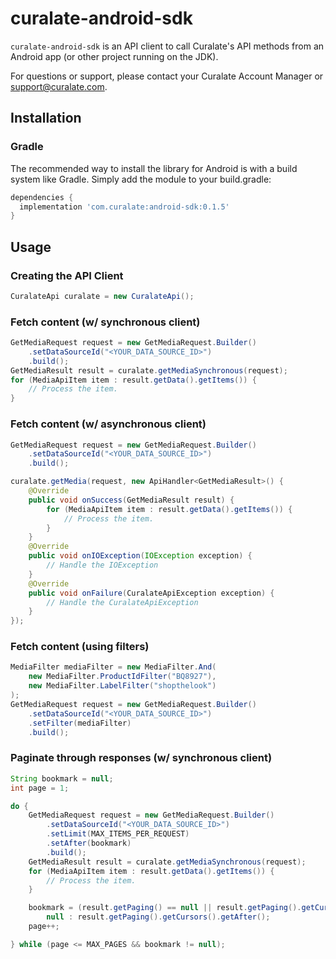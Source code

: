 # curalate-android-sdk

`curalate-android-sdk` is an API client to call Curalate's API methods from an Android app (or other project running on the JDK).

For questions or support, please contact your Curalate Account Manager or support@curalate.com.

## Installation

### Gradle

The recommended way to install the library for Android is with a build system like Gradle. Simply add the module to your build.gradle:

```groovy
dependencies {
  implementation 'com.curalate:android-sdk:0.1.5'
}
```

## Usage

### Creating the API Client

```java
CuralateApi curalate = new CuralateApi();
```

### Fetch content (w/ synchronous client)
```java
GetMediaRequest request = new GetMediaRequest.Builder()
    .setDataSourceId("<YOUR_DATA_SOURCE_ID>")
    .build();
GetMediaResult result = curalate.getMediaSynchronous(request);
for (MediaApiItem item : result.getData().getItems()) {
    // Process the item.
}
```

### Fetch content (w/ asynchronous client)
```java
GetMediaRequest request = new GetMediaRequest.Builder()
    .setDataSourceId("<YOUR_DATA_SOURCE_ID>")
    .build();

curalate.getMedia(request, new ApiHandler<GetMediaResult>() {
    @Override
    public void onSuccess(GetMediaResult result) {
        for (MediaApiItem item : result.getData().getItems()) {
            // Process the item.
        }
    }
    @Override
    public void onIOException(IOException exception) {
        // Handle the IOException
    }
    @Override
    public void onFailure(CuralateApiException exception) {
        // Handle the CuralateApiException
    }
});
```

### Fetch content (using filters)

```java
MediaFilter mediaFilter = new MediaFilter.And(
    new MediaFilter.ProductIdFilter("BQ8927"),
    new MediaFilter.LabelFilter("shopthelook")
);
GetMediaRequest request = new GetMediaRequest.Builder()
    .setDataSourceId("<YOUR_DATA_SOURCE_ID>")
    .setFilter(mediaFilter)
    .build();
```

### Paginate through responses (w/ synchronous client)
```java
String bookmark = null;
int page = 1;

do {
    GetMediaRequest request = new GetMediaRequest.Builder()
        .setDataSourceId("<YOUR_DATA_SOURCE_ID>")
        .setLimit(MAX_ITEMS_PER_REQUEST)
        .setAfter(bookmark)
        .build();
    GetMediaResult result = curalate.getMediaSynchronous(request);
    for (MediaApiItem item : result.getData().getItems()) {
        // Process the item.
    }

    bookmark = (result.getPaging() == null || result.getPaging().getCursors() == null) ?
        null : result.getPaging().getCursors().getAfter();
    page++;

} while (page <= MAX_PAGES && bookmark != null);
```